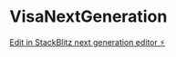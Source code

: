 # VisaNextGeneration

[Edit in StackBlitz next generation editor ⚡️](https://stackblitz.com/~/github.com/alejandrohernandez777/VisaNextGeneration)